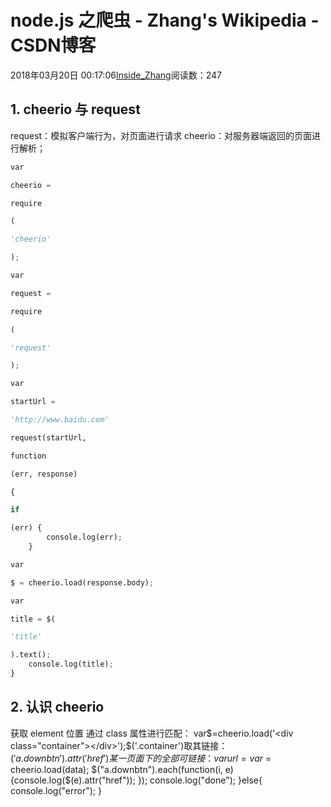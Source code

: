 
# node.js 之爬虫 - Zhang's Wikipedia - CSDN博客


2018年03月20日 00:17:06[Inside_Zhang](https://me.csdn.net/lanchunhui)阅读数：247



## 1. cheerio 与 request
request：模拟客户端行为，对页面进行请求
cheerio：对服务器端返回的页面进行解析；
```python
var
```
```python
cheerio =
```
```python
require
```
```python
(
```
```python
'cheerio'
```
```python
);
```
```python
var
```
```python
request =
```
```python
require
```
```python
(
```
```python
'request'
```
```python
);
```
```python
var
```
```python
startUrl =
```
```python
'http://www.baidu.com'
```
```python
request(startUrl,
```
```python
function
```
```python
(err, response)
```
```python
{
```
```python
if
```
```python
(err) {
        console.log(err);
    }
```
```python
var
```
```python
$ = cheerio.load(response.body);
```
```python
var
```
```python
title = $(
```
```python
'title'
```
```python
).text();
    console.log(title);
}
```
## 2. 认识 cheerio
获取 element 位置
通过 class 属性进行匹配：
var$=cheerio.load('<div class="container"></div>');$('.container')取其链接：<a class="downbtn" href="http://mov.bn.netease.com/mobilev/2013/1/F/G/S8KTEF7FG.mp4" id="M8KTEKR84" target="_blank"></a>
$('a.downbtn').attr('href')某一页面下的全部可链接：
varurl =var$ = cheerio.load(data);
    $("a.downbtn").each(function(i, e){console.log($(e).attr("href"));
    });
    console.log("done");
  }else{
      console.log("error");
  }

